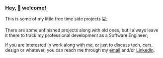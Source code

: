 ### Hey, 👋 welcome!

This is some of my little free time side projects :computer:;

There are some unfinished projects along with old ones, but I always leave it there to track my professional development as a Software Engineer;

If you are interested in work along with me, or just to discuss tech, cars, design or whatever, you can reach me through my [email](mailto:gabriel.silipi@gmail.com) and/or [LinkedIn](https://www.linkedin.com/in/gabriel-silipi/).
